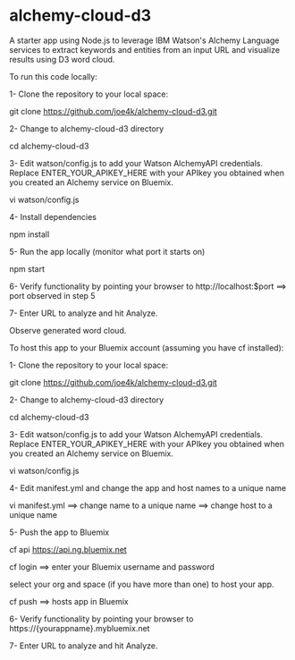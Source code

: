 # alchemy-cloud-d3
A starter app using Node.js to leverage IBM Watson's Alchemy Language services to extract keywords and entities from an input URL and visualize results using D3 word cloud.

To run this code locally:

1- Clone the repository to your local space: 

git clone https://github.com/joe4k/alchemy-cloud-d3.git

2- Change to alchemy-cloud-d3 directory 

cd alchemy-cloud-d3

3- Edit watson/config.js to add your Watson AlchemyAPI credentials. Replace ENTER_YOUR_APIKEY_HERE with your APIkey you obtained when you created an Alchemy service on Bluemix.

vi watson/config.js

4- Install dependencies

npm install

5- Run the app locally (monitor what port it starts on)

npm start

6- Verify functionality by pointing your browser to http://localhost:$port ==> port observed in step 5

7- Enter URL to analyze and hit Analyze.

Observe generated word cloud.


To host this app to your Bluemix account (assuming you have cf installed):

1- Clone the repository to your local space:

git clone https://github.com/joe4k/alchemy-cloud-d3.git

2- Change to alchemy-cloud-d3 directory   

cd alchemy-cloud-d3

3- Edit watson/config.js to add your Watson AlchemyAPI credentials. Replace ENTER_YOUR_APIKEY_HERE with your APIkey you obtained when you created an Alchemy service on Bluemix.

vi watson/config.js

4- Edit manifest.yml and change the app and host names to a unique name

vi manifest.yml
==> change name to a unique name
==> change host to a unique name

5- Push the app to Bluemix

cf api https://api.ng.bluemix.net

cf login	==> enter your Bluemix username and password

select your org and space (if you have more than one) to host your app.

cf push		==> hosts app in Bluemix

6- Verify functionality by pointing your browser to https://{yourappname}.mybluemix.net

7- Enter URL to analyze and hit Analyze.


